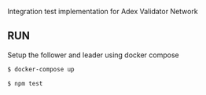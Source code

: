 Integration test implementation for Adex Validator Network

## RUN

Setup the follower and leader using docker compose

```bash
$ docker-compose up
```

```bash
$ npm test
```